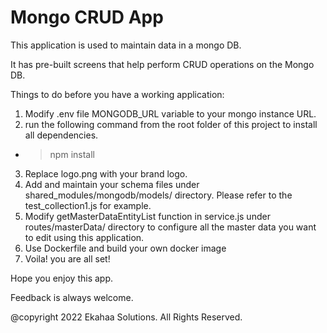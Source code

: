 # Mongo CRUD App

This application is used to maintain data in a mongo DB. 

It has pre-built screens that help perform CRUD operations on the Mongo DB.

Things to do before you have a working application:
1. Modify .env file MONGODB_URL variable to your mongo instance URL.
2. run the following command from the root folder of this project to install all dependencies.
  - > npm install
3. Replace logo.png with your brand logo.
4. Add and maintain your schema files under shared_modules/mongodb/models/ directory. Please refer to the test_collection1.js for example.
5. Modify getMasterDataEntityList function in service.js under routes/masterData/ directory to configure all the master data you want to edit using this application.
6. Use Dockerfile and build your own docker image
7. Voila! you are all set!


Hope you enjoy this app.

Feedback is always welcome.


@copyright 2022 Ekahaa Solutions. All Rights Reserved.
